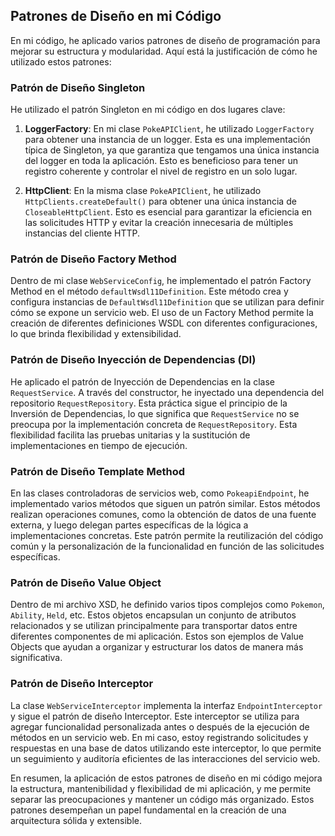 ## Patrones de Diseño en mi Código

En mi código, he aplicado varios patrones de diseño de programación para mejorar su estructura y modularidad. Aquí está la justificación de cómo he utilizado estos patrones:

### Patrón de Diseño Singleton

He utilizado el patrón Singleton en mi código en dos lugares clave:

1. **LoggerFactory**: En mi clase `PokeAPIClient`, he utilizado `LoggerFactory` para obtener una instancia de un logger. Esta es una implementación típica de Singleton, ya que garantiza que tengamos una única instancia del logger en toda la aplicación. Esto es beneficioso para tener un registro coherente y controlar el nivel de registro en un solo lugar.

2. **HttpClient**: En la misma clase `PokeAPIClient`, he utilizado `HttpClients.createDefault()` para obtener una única instancia de `CloseableHttpClient`. Esto es esencial para garantizar la eficiencia en las solicitudes HTTP y evitar la creación innecesaria de múltiples instancias del cliente HTTP.

### Patrón de Diseño Factory Method

Dentro de mi clase `WebServiceConfig`, he implementado el patrón Factory Method en el método `defaultWsdl11Definition`. Este método crea y configura instancias de `DefaultWsdl11Definition` que se utilizan para definir cómo se expone un servicio web. El uso de un Factory Method permite la creación de diferentes definiciones WSDL con diferentes configuraciones, lo que brinda flexibilidad y extensibilidad.

### Patrón de Diseño Inyección de Dependencias (DI)

He aplicado el patrón de Inyección de Dependencias en la clase `RequestService`. A través del constructor, he inyectado una dependencia del repositorio `RequestRepository`. Esta práctica sigue el principio de la Inversión de Dependencias, lo que significa que `RequestService` no se preocupa por la implementación concreta de `RequestRepository`. Esta flexibilidad facilita las pruebas unitarias y la sustitución de implementaciones en tiempo de ejecución.

### Patrón de Diseño Template Method

En las clases controladoras de servicios web, como `PokeapiEndpoint`, he implementado varios métodos que siguen un patrón similar. Estos métodos realizan operaciones comunes, como la obtención de datos de una fuente externa, y luego delegan partes específicas de la lógica a implementaciones concretas. Este patrón permite la reutilización del código común y la personalización de la funcionalidad en función de las solicitudes específicas.

### Patrón de Diseño Value Object

Dentro de mi archivo XSD, he definido varios tipos complejos como `Pokemon`, `Ability`, `Held`, etc. Estos objetos encapsulan un conjunto de atributos relacionados y se utilizan principalmente para transportar datos entre diferentes componentes de mi aplicación. Estos son ejemplos de Value Objects que ayudan a organizar y estructurar los datos de manera más significativa.

### Patrón de Diseño Interceptor

La clase `WebServiceInterceptor` implementa la interfaz `EndpointInterceptor` y sigue el patrón de diseño Interceptor. Este interceptor se utiliza para agregar funcionalidad personalizada antes o después de la ejecución de métodos en un servicio web. En mi caso, estoy registrando solicitudes y respuestas en una base de datos utilizando este interceptor, lo que permite un seguimiento y auditoría eficientes de las interacciones del servicio web.

En resumen, la aplicación de estos patrones de diseño en mi código mejora la estructura, mantenibilidad y flexibilidad de mi aplicación, y me permite separar las preocupaciones y mantener un código más organizado. Estos patrones desempeñan un papel fundamental en la creación de una arquitectura sólida y extensible.